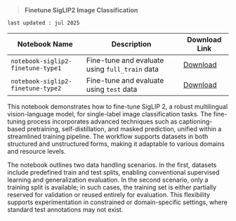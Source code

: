 > **Finetune SigLIP2 Image Classification**

```
last updated : jul 2025
```

| Notebook Name                        | Description                                      | Download Link |
|-------------------------------------|--------------------------------------------------|----------------|
| `notebook-siglip2-finetune-type1`  | Fine-tune and evaluate using `full_train` data  | [Download](https://github.com/PRITHIVSAKTHIUR/FineTuning-SigLIP-2/blob/main/Finetune-SigLIP2-Image-Classification/2.SigLIP2_Finetune_ImageClassification_OnlyTrain_Splits.ipynb) |
| `notebook-siglip2-finetune-type2`  | Fine-tune and evaluate using `test` data        | [Download](https://github.com/PRITHIVSAKTHIUR/FineTuning-SigLIP-2/blob/main/Finetune-SigLIP2-Image-Classification/1.SigLIP2_Finetune_ImageClassification_TrainTest_Splits.ipynb) |

This notebook demonstrates how to fine-tune SigLIP 2, a robust multilingual vision-language model, for single-label image classification tasks. The fine-tuning process incorporates advanced techniques such as captioning-based pretraining, self-distillation, and masked prediction, unified within a streamlined training pipeline. The workflow supports datasets in both structured and unstructured forms, making it adaptable to various domains and resource levels.

The notebook outlines two data handling scenarios. In the first, datasets include predefined train and test splits, enabling conventional supervised learning and generalization evaluation. In the second scenario, only a training split is available; in such cases, the training set is either partially reserved for validation or reused entirely for evaluation. This flexibility supports experimentation in constrained or domain-specific settings, where standard test annotations may not exist.
